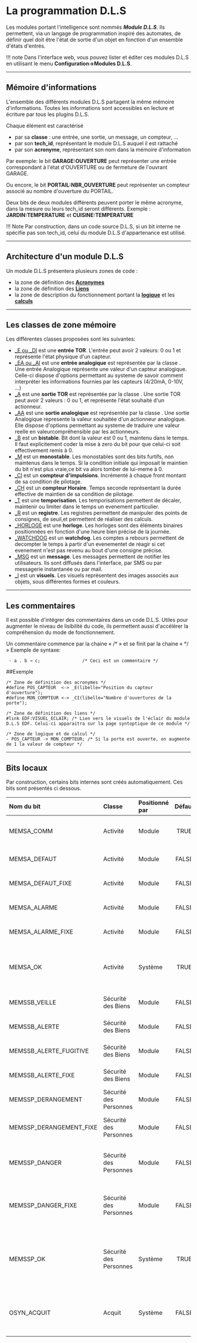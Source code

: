 # La programmation D.L.S

Les modules portant l'intelligence sont nommés ***Module D.L.S***.
Ils permettent, via un langage de programmation inspiré des automates, de définir quel doit être l'état de sortie d'un objet en fonction d'un ensemble d'états d'entrés.

!!! note
    Dans l'interface web, vous pouvez lister et éditer ces modules D.L.S en utilisant le menu **Configuration->Modules D.L.S**.

---
## Mémoire d'informations

L'ensemble des différents modules D.L.S partagent la même mémoire d'informations. Toutes les informations sont accessibles en lecture et écriture par tous les plugins D.L.S.

Chaque élément est caractérisé

* par sa **classe** : une entrée, une sortie, un message, un compteur, ...
* par son **tech_id**, représentant le module D.L.S auquel il est rattaché
* par son **acronyme**, représentant son nom dans la mémoire d'information

Par exemple: le bit **GARAGE:OUVERTURE** peut représenter une entrée correspondant à l'état d'OUVERTURE ou de fermeture de l'ouvrant GARAGE.

Ou encore, le bit **PORTAIL:NBR_OUVERTURE** peut représenter un compteur associé au nombre d'ouverture du PORTAIL.

Deux bits de deux modules différents peuvent porter le même acronyme, dans la mesure ou leurs tech_id seront différents. Exemple : **JARDIN:TEMPERATURE** et **CUISINE:TEMPERATURE**

!!! Note
    Par construction, dans un code source D.L.S, si un bit interne ne spécifie pas son tech_id, celui du module D.L.S d'appartenance est utilisé.

---
## Architecture d'un module D.L.S

Un module D.L.S présentera plusieurs zones de code :

* la zone de définition des [**Acronymes**](dls_acronymes.md)
* la zone de définition des [**Liens**](dls_link.md)
* la zone de description du fonctionnement portant la [**logique**](dls_logique.md) et les [**calculs**](dls_calculs.md)

---
## Les classes de zone mémoire

Les différentes classes proposées sont les suivantes:

* [_E ou _DI](dls_entre_tor.md) est une **entrée TOR**. L'entrée peut avoir 2 valeurs: 0 ou 1 et représente l'état physique d'un capteur.
* [_EA ou _AI](dls_entre_ana.md) est une **entrée analogique** est représentée par la classe . Une entrée Analogique représente une valeur d'un capteur analogique. Celle-ci dispose d'options permettant au systeme de savoir comment interpréter les informations fournies par les capteurs (4/20mA, 0-10V, ...)
* [_A](dls_sortie_tor.md) est une **sortie TOR** est représentée par la classe . Une sortie TOR peut avoir 2 valeurs : 0 ou 1, et représente l'état souhaité d'un actionneur.
* [_AA](dls_sortie_ana.md) est une **sortie analogique** est représentée par la classe . Une sortie Analogique represente la valeur souhaitée d'un actionneur analogique. Elle dispose d'options permettant au systeme de traduire une valeur reelle en valeurcompréhensible par les actionneurs.
* [_B](dls_bistables.md) est un **bistable**. Bit dont la valeur est 0 ou 1, maintenu dans le temps. Il faut explicitement coder la mise à zero du bit pour que celui-ci soit effectivement remis à 0.
* [_M](dls_monostables.md) est un **monostable**. Les monostables sont des bits furtifs, non maintenus dans le temps. Si la condition initiale qui imposait le maintien du bit n'est plus vraie,ce bit va alors tomber de lui-meme à 0.
* [_CI](dls_cpti.md) est un **compteur d'impulsions**. Incrémenté à chaque front montant de sa condition de pilotage.
* [_CH](dls_cpth.md) est un **compteur Horaire**. Temps seconde représentant la durée effective de maintien de sa condition de pilotage.
* [_T](dls_tempo.md) est une **temporisation**. Les temporisations permettent de décaler, maintenir ou limiter dans le temps un evenement particulier.
* [_R](dls_registres.md) est un **registre**. Les registres permettent de manipuler des points de consignes, de seuil,et permettent de réaliser des calculs.
* [_HORLOGE](dls_horloge.md) est une **horloge**. Les horloges sont des éléments binaires positionnées en fonction d'une heure bien précise de la journée.
* [_WATCHDOG](dls_watchdog.md) est un **watchdog**. Les comptes a rebours permettent de decompter le temps à partir d'un evenementet de réagir si cet evenement n'est pas revenu au bout d'une consigne précise.
* [_MSG](dls_messages.md) est un **message**. Les messages permettent de notifier les utilisateurs. Ils sont diffusés dans l'interface, par SMS ou par messagerie instantanée ou par mail.
* [_I](dls_visuels.md) est un **visuels**. Les visuels représentent des images associés aux objets, sous différentes formes et couleurs.

---
## Les commentaires

Il est possible d'intégrer des commentaires dans un code D.L.S. Utiles pour augmenter le niveau de lisibilité du code, ils permettent
aussi d'accélérer la compréhension du mode de fonctionnement.

Un commentaire commence par la chaine « /\* » et se finit par la chaine « \*/ »
Exemple de syntaxe:

     - a . b → c;                /* Ceci est un commentaire */

##Exemple

    /* Zone de définition des acronymes */
    #define POS_CAPTEUR  <-> _E(libelle="Position du capteur d'ouverture");
    #define MON_COMPTEUR <-> _CI(libelle="Nombre d'ouvertures de la porte");

    /* Zone de définition des liens */
    #link EDF:VISUEL_ECLAIR; /* Lien vers le visuels de l'éclair du module D.L.S EDF. Celui-ci apparaitra sur la page syntoptique de ce module */

    /* Zone de logique et de calcul */
    - POS_CAPTEUR -> MON_COMPTEUR; /* Si la porte est ouverte, on augmente de 1 la valeur de compteur */

---
## Bits locaux

Par construction, certains bits internes sont créés automatiquement. Ces bits sont présentés ci dessous.

| Nom du bit 	| Classe  | 	Positionné par |	Défaut 	| Description
|:------------|:--------|:----------------|:-------:|:-----------
| MEMSA_COMM | 	Activité 	| Module | 	TRUE | TRUE si la communication est OK, sinon FALSE.
| MEMSA_DEFAUT|  	Activité | 	Module | 	FALSE | TRUE si le module est en défaut
| MEMSA_DEFAUT_FIXE|  	Activité | 	Module | 	FALSE | TRUE si le module est en défaut fixe
| MEMSA_ALARME|  	Activité | 	Module | 	FALSE| TRUE si le module est en alarme
| MEMSA_ALARME_FIXE | 	Activité | 	Module | 	FALSE| TRUE si le module est en alarme fixe
| MEMSA_OK | 	Activité 	| Système 	| TRUE | Bit de synthèse de l'activité. Calculé par rapport aux 5 bits précédents
| MEMSSB_VEILLE | 	Sécurité des Biens | 	Module|  	FALSE | TRUE si le module est en veille
| MEMSSB_ALERTE | 	Sécurité des Biens | 	Module | 	FALSE | TRUE si le module est en alerte
| MEMSSB_ALERTE_FUGITIVE | 	Sécurité des Biens | 	Module | 	FALSE | TRUE si le module est en alerte fugitive
| MEMSSB_ALERTE_FIXE | 	Sécurité des Biens | 	Module | 	FALSE | 	TRUE si le module est en alerte fixe
| MEMSSP_DERANGEMENT | 	Sécurité des Personnes | 	Module | 	FALSE | TRUE si le module est en dérangement
| MEMSSP_DERANGEMENT_FIXE | 	Sécurité des Personnes | 	Module|  	FALSE | TRUE si le module est en dérangement fixe
| MEMSSP_DANGER | 	Sécurité des Personnes | 	Module | 	FALSE | TRUE si le module remonte un danger imminent
| MEMSSP_DANGER_FIXE | 	Sécurité des Personnes 	| Module | 	FALSE | 	TRUE si le module remonte un danger imminent (fixe).
| MEMSSP_OK 	| Sécurité des Personnes 	| Système 	| TRUE | 	Bit de synthèse de la sécurité des personnes. Calculé par rapport aux 4 bits précédents.
| OSYN_ACQUIT | 	Acquit 	| Système | 	FALSE | Bit positionné par le système lors d'une demande d'acquit synoptique
